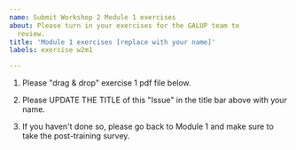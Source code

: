 ```yaml
---
name: Submit Workshop 2 Module 1 exercises
about: Please turn in your exercises for the GALUP team to
  review.
title: 'Module 1 exercises [replace with your name]'
labels: exercise w2m1

---
```


1. Please "drag & drop" exercise 1 pdf file below.

2. Please UPDATE THE TITLE of this "Issue" in the title bar above with your name.

3. If you haven't done so, please go back to Module 1 and make sure to take
   the post-training survey. 
